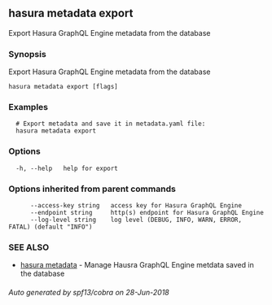 ## hasura metadata export

Export Hasura GraphQL Engine metadata from the database

### Synopsis

Export Hasura GraphQL Engine metadata from the database

```
hasura metadata export [flags]
```

### Examples

```
  # Export metadata and save it in metadata.yaml file:
  hasura metadata export
```

### Options

```
  -h, --help   help for export
```

### Options inherited from parent commands

```
      --access-key string   access key for Hasura GraphQL Engine
      --endpoint string     http(s) endpoint for Hasura GraphQL Engine
      --log-level string    log level (DEBUG, INFO, WARN, ERROR, FATAL) (default "INFO")
```

### SEE ALSO

* [hasura metadata](hasura_metadata.md)	 - Manage Hausra GraphQL Engine metdata saved in the database

###### Auto generated by spf13/cobra on 28-Jun-2018

